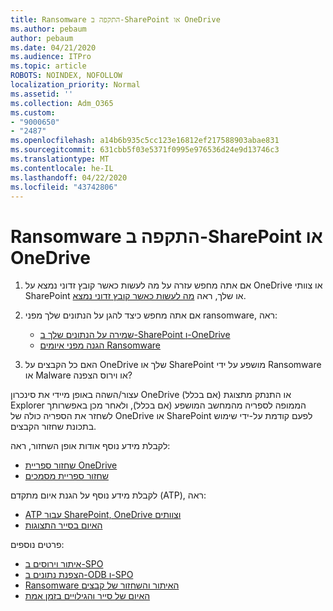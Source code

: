 ```yaml
---
title: Ransomware התקפה ב-SharePoint או OneDrive
ms.author: pebaum
author: pebaum
ms.date: 04/21/2020
ms.audience: ITPro
ms.topic: article
ROBOTS: NOINDEX, NOFOLLOW
localization_priority: Normal
ms.assetid: ''
ms.collection: Adm_O365
ms.custom:
- "9000650"
- "2487"
ms.openlocfilehash: a14b6b935c5cc123e16812ef217588903abae831
ms.sourcegitcommit: 631cbb5f03e5371f0995e976536d24e9d13746c3
ms.translationtype: MT
ms.contentlocale: he-IL
ms.lasthandoff: 04/22/2020
ms.locfileid: "43742806"
---
```

# <a name="ransomware-attack-in-sharepoint-or-onedrive"></a>Ransomware התקפה ב-SharePoint או OneDrive

1.  אם אתה מחפש עזרה על מה לעשות כאשר קובץ זדוני נמצא על OneDrive או צוותי SharePoint או שלך, ראה [מה לעשות כאשר קובץ זדוני נמצא](https://support.office.com/en-ie/article/what-to-do-when-a-malicious-file-is-found-in-sharepoint-online-onedrive-or-microsoft-teams-01e902ad-a903-4e0f-b093-1e1ac0c37ad2).
2. אם אתה מחפש כיצד להגן על הנתונים שלך מפני ransomware, ראה:
    - [שמירה על הנתונים שלך ב-SharePoint ו-OneDrive](https://docs.microsoft.com/sharepoint/safeguarding-your-data) 
    - [הגנה מפני איומים Ransomware](https://docs.microsoft.com/windows/security/threat-protection/intelligence/ransomware-malware)    

3.  האם כל הקבצים על OneDrive שלך או SharePoint מושפע על ידי Ransomware או Malware או וירוס הצפנה? 

עצור/השהה באופן מיידי את סינכרון OneDrive (אם בכלל) או התנתק מתצוגת Explorer הממופה לספריה מהמחשב המושפע (אם בכלל), ולאחר מכן באפשרותך לשחזר את הספריה כולה של OneDrive או SharePoint לפעם קודמת על-ידי שימוש בתכונת שחזור הקבצים. 

לקבלת מידע נוסף אודות אופן השחזור, ראה:

- [שחזור ספריית OneDrive](https://support.office.com/article/restore-your-onedrive-fa231298-759d-41cf-bcd0-25ac53eb8a150)
- [שחזור ספריית מסמכים](https://support.office.com/article/restore-a-document-library-317791c3-8bd0-4dfd-8254-3ca90883d39a)

לקבלת מידע נוסף על הגנת איום מתקדם (ATP), ראה:
- [ATP עבור SharePoint, OneDrive וצוותים](https://docs.microsoft.com/office365/securitycompliance/atp-for-spo-odb-and-teams)
- [האיום בסייר התצוגות](https://docs.microsoft.com/office365/securitycompliance/threat-explorer-views)

פרטים נוספים:

- [איתור וירוסים ב-SPO](https://docs.microsoft.com/office365/securitycompliance/virus-detection-in-spo)</br>
- [הצפנת נתונים ב-ODB ו-SPO](https://docs.microsoft.com/office365/securitycompliance/data-encryption-in-odb-and-spo)</br>
- [Ransomware האיתור והשחזור של קבצים](https://support.office.com/article/Ransomware-detection-and-recovering-your-files-0d90ec50-6bfd-40f4-acc7-b8c12c73637f)</br>
- [האיום של סייר והגילויים בזמן אמת](https://docs.microsoft.com/office365/securitycompliance/threat-explorer-views)